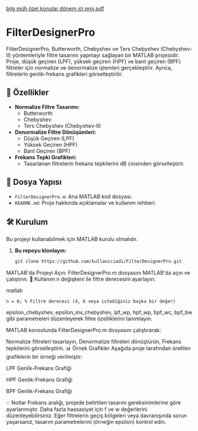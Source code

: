 [bilg müh özel konular dönem içi proj.pdf](https://github.com/user-attachments/files/17968549/bilg.muh.ozel.konular.donem.ici.proj.pdf)

# FilterDesignerPro

FilterDesignerPro, Butterworth, Chebyshev ve Ters Chebyshev (Chebyshev-II) yöntemleriyle filtre tasarımı yapmayı sağlayan bir MATLAB projesidir. Proje, düşük geçiren (LPF), yüksek geçiren (HPF) ve bant geçiren (BPF) filtreler için normalize ve denormalize işlemleri gerçekleştirir. Ayrıca, filtrelerin genlik-frekans grafikleri görselleştirilir.

## 🚀 Özellikler
- **Normalize Filtre Tasarımı:** 
  - Butterworth
  - Chebyshev
  - Ters Chebyshev (Chebyshev-II)
- **Denormalize Filtre Dönüşümleri:**
  - Düşük Geçiren (LPF)
  - Yüksek Geçiren (HPF)
  - Bant Geçiren (BPF)
- **Frekans Tepki Grafikleri:**
  - Tasarlanan filtrelerin frekans tepkilerini dB cinsinden görselleştirir.

## 📁 Dosya Yapısı
- `FilterDesignerPro.m`: Ana MATLAB kod dosyası.
- `README.md`: Proje hakkında açıklamalar ve kullanım rehberi.

## 🛠️ Kurulum
Bu projeyi kullanabilmek için MATLAB kurulu olmalıdır.

1. **Bu repoyu klonlayın:**
   ```bash
   git clone https://github.com/kullaniciadi/FilterDesignerPro.git

MATLAB'da Projeyi Açın:
FilterDesignerPro.m dosyasını MATLAB'da açın ve çalıştırın.
🔧 Kullanım
n değişkeni ile filtre derecesini ayarlayın:

matlab

    n = 6; % Filtre derecesi (4, 6 veya istediğiniz başka bir değer)

epsilon_chebyshev, epsilon_inv_chebyshev, lpf_wp, hpf_wp, bpf_wc, bpf_bw gibi parametreleri düzenleyerek filtre özelliklerini tanımlayın.

MATLAB konsolunda FilterDesignerPro.m dosyasını çalıştırarak:

Normalize filtreleri tasarlayın,
Denormalize filtreleri dönüştürün,
Frekans tepkilerini görselleştirin.
📊 Örnek Grafikler
Aşağıda proje tarafından üretilen grafiklerin bir örneği verilmiştir:

LPF Genlik-Frekans Grafiği

HPF Genlik-Frekans Grafiği

BPF Genlik-Frekans Grafiği

💡 Notlar
Frekans aralığı, projede belirtilen tasarım gereksinimlerine göre ayarlanmıştır. Daha fazla hassasiyet için f ve w değerlerini düzenleyebilirsiniz.
Eğer filtrelerin geçiş bölgeleri veya davranışında sorun yaşarsanız, tasarım parametrelerini (örneğin epsilon) kontrol edin.
